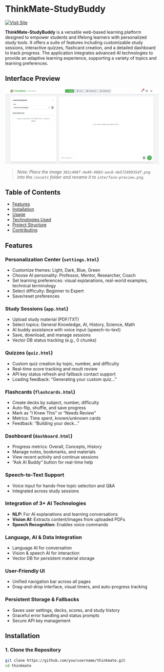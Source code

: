 # ThinkMate-StudyBuddy

[![Visit Site](https://img.shields.io/badge/Live%20Demo-Access-green?style=flat-square)](https://neo-cyphers.github.io/ThinkMate-StudyBuddy/ThinkMate_code/app.html)

**ThinkMate-StudyBuddy** is a versatile web-based learning platform designed to empower students and lifelong learners with personalized study tools. It offers a suite of features including customizable study sessions, interactive quizzes, flashcard creation, and a detailed dashboard to track progress. The application integrates advanced AI technologies to provide an adaptive learning experience, supporting a variety of topics and learning preferences.

## Interface Preview

![ThinkMate Interface Preview](assets/ThinkMate.png)

> _Note: Place the image `301c498f-4e40-468d-aac8-de57249935df.png` into the `/assets` folder and rename it to `interface-preview.png`._

##  Table of Contents

- [Features](#features)
- [Installation](#installation)
- [Usage](#usage)
- [Technologies Used](#technologies-used)
- [Project Structure](#project-structure)
- [Contributing](#contributing)

##  Features

### Personalization Center (`settings.html`)

- Customize themes: Light, Dark, Blue, Green
- Choose AI personality: Professor, Mentor, Researcher, Coach
- Set learning preferences: visual explanations, real-world examples, technical terminology
- Select difficulty: Beginner to Expert
- Save/reset preferences

### Study Sessions (`app.html`)

- Upload study material (PDF/TXT)
- Select topics: General Knowledge, AI, History, Science, Math
- AI buddy assistance with voice input (speech-to-text)
- Save, download, and manage sessions
- Vector DB status tracking (e.g., 0 chunks)

### Quizzes (`quiz.html`)

- Custom quiz creation by topic, number, and difficulty
- Real-time score tracking and result review
- API key status refresh and fallback contact support
- Loading feedback: “Generating your custom quiz…”

### Flashcards (`flashcards.html`)

- Create decks by subject, number, difficulty
- Auto-flip, shuffle, and save progress
- Mark as “I Knew This” or “Needs Review”
- Metrics: Time spent, known/unknown cards
- Feedback: “Building your deck…”

### Dashboard (`dashboard.html`)

- Progress metrics: Overall, Concepts, History
- Manage notes, bookmarks, and materials
- View recent activity and continue sessions
- “Ask AI Buddy” button for real-time help

###  Speech-to-Text Support

- Voice input for hands-free topic selection and Q&A
- Integrated across study sessions

### Integration of 3+ AI Technologies

- **NLP:** For AI explanations and learning conversations  
- **Vision AI:** Extracts content/images from uploaded PDFs  
- **Speech Recognition:** Enables voice commands

### Language, AI & Data Integration

- Language AI for conversation
- Vision & speech AI for interaction
- Vector DB for persistent material storage

### User-Friendly UI

- Unified navigation bar across all pages
- Drag-and-drop interface, visual timers, and auto-progress tracking

### Persistent Storage & Fallbacks

- Saves user settings, decks, scores, and study history
- Graceful error handling and status prompts
- Secure API key management

## Installation

### 1. Clone the Repository

```bash
git clone https://github.com/yourusername/thinkmate.git
cd thinkmate
